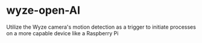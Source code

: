 # wyze-open-AI
Utilize the Wyze camera's motion detection as a trigger to initiate processes on a more capable device like a Raspberry Pi
